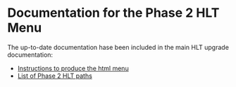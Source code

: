# Documentation for the Phase 2 HLT Menu

The up-to-date documentation hase been included in the main HLT upgrade documentation: 
- [Instructions to produce the html menu](https://cmshltupgrade.docs.cern.ch/Phase2Menu/GettingStarted/)
- [List of Phase 2 HLT paths](https://cmshltupgrade.docs.cern.ch/Phase2Menu/ListOfPaths/)

